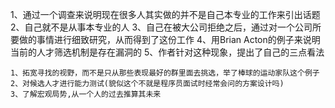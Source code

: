 1、通过一个调查来说明现在很多人其实做的并不是自己本专业的工作来引出话题
2、自己就不是从事本专业的人
3、自己在被大公司拒绝之后，通过对一个公司所要做的事情进行细致研究，从而得到了这份工作
4、用Brian Acton的例子来说明当前的人才筛选机制是存在漏洞的
5、作者针对这种现象，提出了自己的三点看法
```
1、拓宽寻找的视野，而不是只从那些表现最好的群里面去挑选，举了棒球的运动家队这个例子
2、对候选人才进行能力测试(貌似这个不就是程序员面试时经常会问的方案设计吗)
3、了解宏观局势,从一个人的过去推算其未来
```
